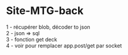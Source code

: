 # Site-MTG-back

1 - récupérer blob, décoder to json\
2 - json => sql\
3 - fonction get deck\
4 - voir pour remplacer app.post/get par socket
